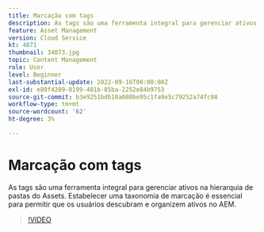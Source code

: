 ```yaml
---
title: Marcação com tags
description: As tags são uma ferramenta integral para gerenciar ativos na hierarquia de pastas do Assets. Estabelecer uma taxonomia de marcação é essencial para permitir que os usuários descubram e organizem ativos no AEM.
feature: Asset Management
version: Cloud Service
kt: 4871
thumbnail: 34073.jpg
topic: Content Management
role: User
level: Beginner
last-substantial-update: 2022-09-16T00:00:00Z
exl-id: e80f4289-8199-481b-85ba-2252e84b9753
source-git-commit: b3e9251bdb18a008be95c1fa9e5c79252a74fc98
workflow-type: tm+mt
source-wordcount: '62'
ht-degree: 3%

---
```


# Marcação com tags

As tags são uma ferramenta integral para gerenciar ativos na hierarquia de pastas do Assets. Estabelecer uma taxonomia de marcação é essencial para permitir que os usuários descubram e organizem ativos no AEM.

>[!VIDEO](https://video.tv.adobe.com/v/34073?quality=12&learn=on)

